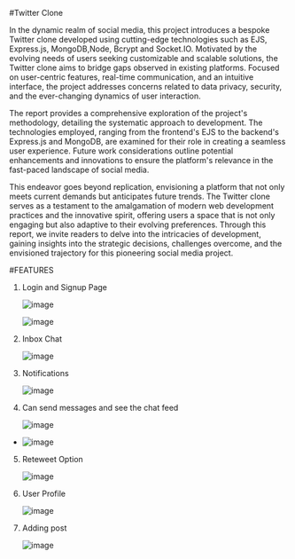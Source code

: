 #Twitter Clone




 In the dynamic realm of social media, this project introduces a bespoke Twitter clone developed using cutting-edge technologies such as EJS, Express.js, MongoDB,Node, Bcrypt and Socket.IO. Motivated by the evolving needs of users seeking customizable and scalable solutions, the Twitter clone aims to bridge gaps observed in existing platforms. Focused on user-centric features, real-time communication, and an intuitive interface, the project addresses concerns related to data privacy, security, and the ever-changing dynamics of user interaction.
 
The report provides a comprehensive exploration of the project's methodology, detailing the systematic approach to development. The technologies employed, ranging from the frontend's EJS to the backend's Express.js and MongoDB, are examined for their role in creating a seamless user experience. Future work considerations outline potential enhancements and innovations to ensure the platform's relevance in the fast-paced landscape of social media.
 
This endeavor goes beyond replication, envisioning a platform that not only meets current demands but anticipates future trends. The Twitter clone serves as a testament to the amalgamation of modern web development practices and the innovative spirit, offering users a space that is not only engaging but also adaptive to their evolving preferences. Through this report, we invite readers to delve into the intricacies of development, gaining insights into the strategic decisions, challenges overcome, and the envisioned trajectory for this pioneering social media project.


#FEATURES

1. Login and Signup Page

   ![image](https://github.com/user-attachments/assets/b5629081-82bb-4fac-bd99-bf71576e445c)

   ![image](https://github.com/user-attachments/assets/e6acfc57-4eb2-4d6b-a4cc-d023ee64492b)


2. Inbox Chat

   ![image](https://github.com/user-attachments/assets/12a59973-7381-4225-b7e5-6c4355d7604f)

3. Notifications

   ![image](https://github.com/user-attachments/assets/d8b1dd33-8337-4d31-b01f-71d42197385b)

4. Can send messages and see the chat feed

   ![image](https://github.com/user-attachments/assets/857dab45-59e2-4a8d-a28c-c0a68e9c7994)

- ![image](https://github.com/user-attachments/assets/620afba8-d28f-4005-bf95-21b1d949372d)

5. Reteweet Option

   ![image](https://github.com/user-attachments/assets/757fbe20-1dee-4393-801b-db534dc64b08)

6. User Profile

   ![image](https://github.com/user-attachments/assets/38a42bcc-97f6-4bcd-b008-8ada055d922b)

7. Adding post

   ![image](https://github.com/user-attachments/assets/5b67b7ab-6f74-48d3-bcd3-5d2b3305ead6)




